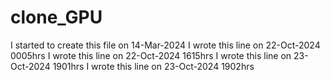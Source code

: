 # clone_GPU

I started to create this file on 14-Mar-2024
I wrote this line on 22-Oct-2024 0005hrs
I wrote this line on 22-Oct-2024 1615hrs
I wrote this line on 23-Oct-2024 1901hrs
I wrote this line on 23-Oct-2024 1902hrs
